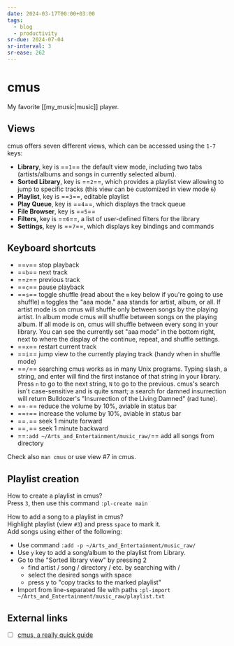 ```yaml
---
date: 2024-03-17T00:00+03:00
tags:
  - blog
  - productivity
sr-due: 2024-07-04
sr-interval: 3
sr-ease: 262
---
```


# cmus

My favorite [[my_music|music]] player.

## Views

cmus offers seven different views, which can be accessed using the `1-7` keys:

- **Library**, key is ==`1`== the default view mode, including two tabs
(artists/albums and songs in currently selected album).
- **Sorted Library**, key is ==`2`==, which provides a playlist view allowing to
jump to specific tracks (this view can be customized in view mode `6`)
- **Playlist**, key is ==`3`==, editable playlist
- **Play Queue**, key is ==`4`==, which displays the track queue
- **File Browser**, key is ==`5`==
- **Filters**, key is ==`6`==, a list of user-defined filters for the library
- **Settings**, key is ==`7`==, which displays key bindings and commands <!--SR:!2000-01-01,1,250!2000-01-01,1,250!2024-09-24,3,262!2000-01-01,1,250!2000-01-01,1,250!2000-01-01,1,250!2000-01-01,1,250-->

## Keyboard shortcuts

- ==`v`== stop playback
- ==`b`== next track
- ==`z`== previous track
- ==`c`== pause playback
- ==`s`== toggle shuffle (read about the `m` key below if you're going to use
shuffle) `m` toggles the "aaa mode." aaa stands for artist, album, or all. If
artist mode is on cmus will shuffle only between songs by the playing artist. In
album mode cmus will shuffle between songs on the playing album. If all mode is
on, cmus will shuffle between every song in your library. You can see the
currently set "aaa mode" in the bottom right, next to where the display of the
continue, repeat, and shuffle settings.
- ==`x`== restart current track
- ==`i`== jump view to the currently playing track (handy when in shuffle mode)
- ==`/`== searching cmus works as in many Unix programs. Typing slash, a string,
and enter will find the first instance of that string in your library. Press `n`
to go to the next string, `N` to go to the previous. cmus's search isn't
case-sensitive and is quite smart; a search for damned insurrection will return
Bulldozer's "Insurrection of the Living Damned" (rad tune).
- ==`-`== reduce the volume by 10%, aviable in status bar
- ==`+`== increase the volume by 10%, aviable in status bar
- ==`.`== seek 1 minute forward
- ==`,`== seek 1 minute backward
- ==`:add ~/Arts_and_Entertainment/music_raw/`== add all songs from directory

Check also `man cmus` or use view #7 in cmus.

## Playlist creation

How to create a playlist in cmus?
&#10;<br>
Press `3`, then use this command `:pl-create main`

How to add a song to a playlist in cmus?
&#10;<br>
Highlight playlist (view `#3`) and press `space` to mark it.\
Add songs using either of the following:
- Use command `:add -p ~/Arts_and_Entertainment/music_raw/`
- Use `y` key to add a song/album to the playlist from Library.
- Go to the "Sorted library view" by pressing 2
  - find artist / song / directory / etc. by searching with /
  - select the desired songs with space
  - press y to "copy tracks to the marked playlist"
- Import from line-separated file with paths
  `:pl-import ~/Arts_and_Entertainment/music_raw/playlist.txt`

## External links

- [ ] [cmus, a really quick guide](https://www.increasinglyadequate.com/cmus.html)
